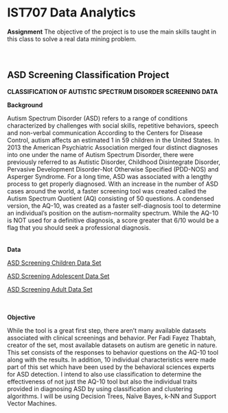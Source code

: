 # IST707 Data Analytics
**Assignment**
The objective of the project is to use the main skills taught in this class to solve a real data mining problem.
<br>
<br>
<br>

## ASD Screening Classification Project
**CLASSIFICATION OF AUTISTIC SPECTRUM DISORDER SCREENING DATA**

**Background**

Autism Spectrum Disorder (ASD) refers to a range of conditions characterized by challenges with social skills, repetitive behaviors, speech and non-verbal communication According to the Centers for Disease Control, autism affects an estimated 1 in 59 children in the United States. In 2013 the American Psychiatric Association merged four distinct diagnoses into one under the name of Autism Spectrum Disorder, there were previously referred to as Autistic Disorder, Childhood Disintegrate Disorder, Pervasive Development Disorder-Not Otherwise Specified (PDD-NOS) and Asperger Syndrome. For a long time, ASD was associated with a lengthy process to get properly diagnosed. With an increase in the number of ASD cases around the world, a faster screening tool was created called the Autism Spectrum Quotient (AQ) consisting of 50 questions. A condensed version, the AQ-10, was created as a faster self-diagnosis tool to determine an individual’s position on the autism-normality spectrum. While the AQ-10 is NOT used for a definitive diagnosis, a score greater that 6/10 would be a flag that you should seek a professional diagnosis.
<br>
<br>
<br>
**Data**

[ASD Screening Children Data Set](https://archive.ics.uci.edu/ml/datasets/Autistic+Spectrum+Disorder+Screening+Data+for+Children++)

[ASD Screening Adolescent Data Set](https://archive.ics.uci.edu/ml/datasets/Autistic+Spectrum+Disorder+Screening+Data+for+Adolescent+++)

[ASD Screening Adult Data Set](https://archive.ics.uci.edu/ml/datasets/Autism+Screening+Adult)
<br>
<br>
<br>



**Objective**

While the tool is a great first step, there aren’t many available datasets associated with clinical screenings and behavior. Per Fadi Fayez Thabtah, creator of the set, most available datasets on autism are genetic in nature. This set consists of the responses to behavior questions on the AQ-10 tool along with the results. In addition, 10 individual characteristics were made part of this set which have been used by the behavioral sciences experts for ASD detection. I intend to also use classification to determine the effectiveness of not just the AQ-10 tool but also the individual traits provided in diagnosing ASD by using classification and clustering algorithms. I will be using Decision Trees, Naïve Bayes, k-NN and Support Vector Machines.
